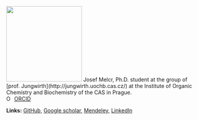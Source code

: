 <img src="https://avatars2.githubusercontent.com/u/12782348?s=460&v=4" style="width: 200px;" class="inline-left"/>
Josef Melcr, Ph.D. student at the group of [prof. Jungwirth](http://jungwirth.uochb.cas.cz/)
at the Institute of Organic Chemistry and Biochemistry of the CAS in Prague.

<div itemscope itemtype="https://schema.org/Person"><a itemprop="sameAs" content="https://orcid.org/0000-0003-4729-3990" href="https://orcid.org/0000-0003-4729-3990" target="orcid.widget" rel="noopener noreferrer" style="vertical-align:top;"><img src="https://orcid.org/sites/default/files/images/orcid_16x16.png" style="width:1em;margin-right:.5em;" alt="ORCID iD icon">ORCID</a></div>

**Links:**
[GitHub](https://github.com/jmelcr),
[Google scholar](https://scholar.google.cz/citations?hl=en&user=Nkoi1CoAAAAJ), 
[Mendeley](https://www.mendeley.com/profiles/josef-melcr/), 
[LinkedIn](https://cz.linkedin.com/in/jmelcr)
